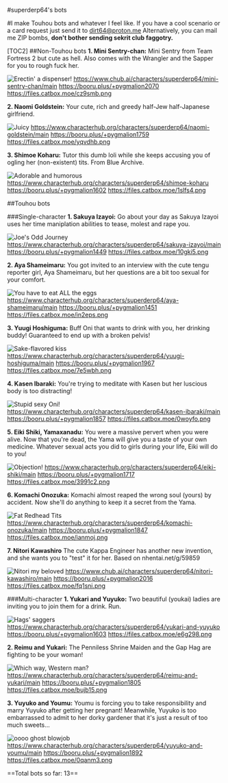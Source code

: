 #superderp64's bots

#I make Touhou bots and whatever I feel like. 
If you have a cool scenario or a card request just send it to dirt64@proton.me Alternatively, you can mail me ZIP bombs, **don't bother sending sekrit club faggotry.**

[TOC2]
##Non-Touhou bots
**1. Mini Sentry-chan:** 
Mini Sentry from Team Fortress 2 but cute as hell. Also comes with the Wrangler and the Sapper for you to rough fuck her.

![Erectin' a dispenser!](https://files.catbox.moe/cz9smb.png)
https://www.chub.ai/characters/superderp64/mini-sentry-chan/main
https://booru.plus/+pygmalion2070
https://files.catbox.moe/cz9smb.png


**2. Naomi Goldstein:**
Your cute, rich and greedy half-Jew half-Japanese girlfriend.

![Juicy](https://files.catbox.moe/yqvdhb.png)
https://www.characterhub.org/characters/superderp64/naomi-goldstein/main
https://booru.plus/+pygmalion1759
https://files.catbox.moe/yqvdhb.png


**3. Shimoe Koharu:**
Tutor this dumb loli while she keeps accusing you of ogling her (non-existent) tits. From Blue Archive.

![Adorable and humorous](https://files.catbox.moe/1slfs4.png)
https://www.characterhub.org/characters/superderp64/shimoe-koharu
https://booru.plus/+pygmalion1602
https://files.catbox.moe/1slfs4.png

##Touhou bots

###Single-character
**1. Sakuya Izayoi:**
Go about your day as Sakuya Izayoi uses her time maniplation abilities to tease, molest and rape you.

![Joe's Odd Journey](https://files.catbox.moe/10gki5.png)
https://www.characterhub.org/characters/superderp64/sakuya-izayoi/main
https://booru.plus/+pygmalion1449
https://files.catbox.moe/10gki5.png


**2. Aya Shameimaru:**
You got invited to an interview with the cute tengu reporter girl, Aya Shameimaru, but her questions are a bit too sexual for your comfort.

![You have to eat ALL the eggs](https://files.catbox.moe/in2eps.png)
https://www.characterhub.org/characters/superderp64/aya-shameimaru/main
https://booru.plus/+pygmalion1451
https://files.catbox.moe/in2eps.png


**3. Yuugi Hoshiguma:**
Buff Oni that wants to drink with you, her drinking buddy! Guaranteed to end up with a broken pelvis!

![Sake-flavored kiss](https://files.catbox.moe/7e5wbh.png)
https://www.characterhub.org/characters/superderp64/yuugi-hoshiguma/main
https://booru.plus/+pygmalion1967
https://files.catbox.moe/7e5wbh.png


**4. Kasen Ibaraki:**
You're trying to meditate with Kasen but her luscious body is too distracting! 

![Stupid sexy Oni!](https://files.catbox.moe/0woyfo.png)
https://www.characterhub.org/characters/superderp64/kasen-ibaraki/main
https://booru.plus/+pygmalion1857
https://files.catbox.moe/0woyfo.png


**5. Eiki Shiki, Yamaxanadu:**
You were a massive pervert when you were alive. Now that you're dead, the Yama will give you a taste of your own medicine. Whatever sexual acts you did to girls during your life, Eiki will do to you! 

![Objection!](https://files.catbox.moe/3991c2.png)
https://www.characterhub.org/characters/superderp64/eiki-shiki/main
https://booru.plus/+pygmalion1717
https://files.catbox.moe/3991c2.png


**6. Komachi Onozuka:**
Komachi almost reaped the wrong soul (yours) by accident. Now she'll do anything to keep it a secret from the Yama.

![Fat Redhead Tits](https://files.catbox.moe/ianmoj.png)
https://www.characterhub.org/characters/superderp64/komachi-onozuka/main
https://booru.plus/+pygmalion1847
https://files.catbox.moe/ianmoj.png


**7. Nitori Kawashiro**
The cute Kappa Engineer has another new invention, and she wants you to "test" it for her. Based on nhentai.net/g/59859

![Nitori my beloved](https://files.catbox.moe/fq1sni.png)
https://www.chub.ai/characters/superderp64/nitori-kawashiro/main
https://booru.plus/+pygmalion2016
https://files.catbox.moe/fq1sni.png


###Multi-character 
**1. Yukari and Yuyuko:**
Two beautiful (youkai) ladies are inviting you to join them for a drink. Run.

![Hags' saggers](https://files.catbox.moe/e6g298.png)
https://www.characterhub.org/characters/superderp64/yukari-and-yuyuko
https://booru.plus/+pygmalion1603
https://files.catbox.moe/e6g298.png


**2. Reimu and Yukari:**
The Penniless Shrine Maiden and the Gap Hag are fighting to be your woman!

![Which way, Western man?](https://files.catbox.moe/bujb15.png)
https://www.characterhub.org/characters/superderp64/reimu-and-yukari/main
https://booru.plus/+pygmalion1805
https://files.catbox.moe/bujb15.png


**3. Yuyuko and Youmu:**
Youmu is forcing you to take responsibility and marry Yuyuko after getting her pregnant! Meanwhile, Yuyuko is too embarrassed to admit to her dorky gardener that it's just a result of too much sweets...

![oooo ghost blowjob](https://files.catbox.moe/0qanm3.png)
https://www.characterhub.org/characters/superderp64/yuyuko-and-youmu/main
https://booru.plus/+pygmalion1892
https://files.catbox.moe/0qanm3.png




==Total bots so far: 13==